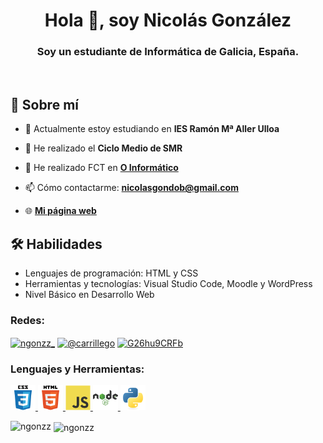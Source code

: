 <h1 align="center">Hola 👋, soy Nicolás González</h1>
<h3 align="center">Soy un estudiante de Informática de Galicia, España.</h3>

<br>

## 🚀 Sobre mí

- 🔭 Actualmente estoy estudiando en **IES Ramón Mª Aller Ulloa**

- 📌 He realizado el **Ciclo Medio de SMR**

- 🌱 He realizado FCT en **[O Informático](https://maps.app.goo.gl/VXbNAjojGeT9C2jc9)**

- 📫 Cómo contactarme: **nicolasgondob@gmail.com**
  
- 🌐 **[Mi página web](https://ngonzz.github.io/portfolio-2/)**

## 🛠️ Habilidades
- Lenguajes de programación: HTML y CSS
- Herramientas y tecnologías: Visual Studio Code, Moodle y WordPress
- Nivel Básico en Desarrollo Web


<h3 align="left">Redes:</h3>
<p align="left">
<a href="https://instagram.com/ngonzz_" target="blank"><img align="center" src="https://raw.githubusercontent.com/rahuldkjain/github-profile-readme-generator/master/src/images/icons/Social/instagram.svg" alt="ngonzz_" height="30" width="40" /></a>
<a href="https://www.youtube.com/c/@carrillego" target="blank"><img align="center" src="https://raw.githubusercontent.com/rahuldkjain/github-profile-readme-generator/master/src/images/icons/Social/youtube.svg" alt="@carrillego" height="30" width="40" /></a>
<a href="https://discord.gg/G26hu9CRFb" target="blank"><img align="center" src="https://raw.githubusercontent.com/rahuldkjain/github-profile-readme-generator/master/src/images/icons/Social/discord.svg" alt="G26hu9CRFb" height="30" width="40" /></a>
</p>

<h3 align="left">Lenguajes y Herramientas:</h3>
<p align="left"> <a href="https://www.w3schools.com/css/" target="_blank" rel="noreferrer"> <img src="https://raw.githubusercontent.com/devicons/devicon/master/icons/css3/css3-original-wordmark.svg" alt="css3" width="40" height="40"/> </a> <a href="https://www.w3.org/html/" target="_blank" rel="noreferrer"> <img src="https://raw.githubusercontent.com/devicons/devicon/master/icons/html5/html5-original-wordmark.svg" alt="html5" width="40" height="40"/> </a> <a href="https://developer.mozilla.org/en-US/docs/Web/JavaScript" target="_blank" rel="noreferrer"> <img src="https://raw.githubusercontent.com/devicons/devicon/master/icons/javascript/javascript-original.svg" alt="javascript" width="40" height="40"/> </a> <a href="https://nodejs.org" target="_blank" rel="noreferrer"> <img src="https://raw.githubusercontent.com/devicons/devicon/master/icons/nodejs/nodejs-original-wordmark.svg" alt="nodejs" width="40" height="40"/> </a> <a href="https://www.python.org" target="_blank" rel="noreferrer"> <img src="https://raw.githubusercontent.com/devicons/devicon/master/icons/python/python-original.svg" alt="python" width="40" height="40"/> </a> </p>

<p><img align="left" src="https://github-readme-stats.vercel.app/api/top-langs?username=ngonzz&show_icons=true&locale=en&layout=compact" alt="ngonzz" /></p>

<p>&nbsp;<img align="center" src="https://github-readme-stats.vercel.app/api?username=ngonzz&show_icons=true&locale=en" alt="ngonzz" /></p>

